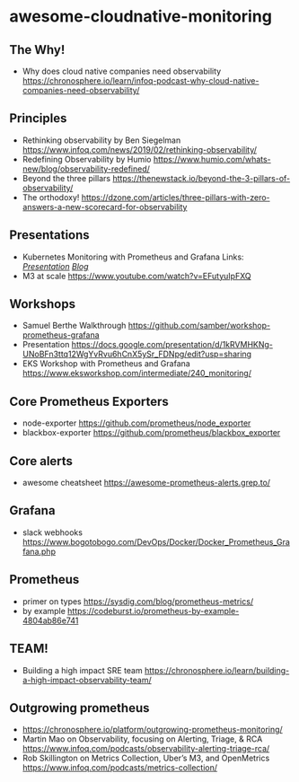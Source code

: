 # awesome-cloudnative-monitoring

The Why!
-----
* Why does cloud native companies need observability https://chronosphere.io/learn/infoq-podcast-why-cloud-native-companies-need-observability/

Principles
------
* Rethinking observability by Ben Siegelman https://www.infoq.com/news/2019/02/rethinking-observability/
* Redefining Observability by Humio https://www.humio.com/whats-new/blog/observability-redefined/
* Beyond the three pillars https://thenewstack.io/beyond-the-3-pillars-of-observability/
* The orthodoxy! https://dzone.com/articles/three-pillars-with-zero-answers-a-new-scorecard-for-observability

Presentations
--------------
* Kubernetes Monitoring with Prometheus and Grafana Links: [_Presentation_](https://docs.google.com/presentation/d/17XVCbiC4PZYvpreZINmhNltmT-DDCo3LjoaPgqpsxVo/edit#slide=id.gef8c48fae9_0_0) [_Blog_](https://dnsmichi.at/2021/09/14/monitoring-kubernetes-with-prometheus-and-grafana-free-workshop/)
* M3 at scale https://www.youtube.com/watch?v=EFutyuIpFXQ

Workshops
------
* Samuel Berthe Walkthrough https://github.com/samber/workshop-prometheus-grafana
* Presentation https://docs.google.com/presentation/d/1kRVMHKNg-UNoBFn3ttq12WgYvRvu6hCnX5ySr_FDNpg/edit?usp=sharing
* EKS Workshop with Prometheus and Grafana https://www.eksworkshop.com/intermediate/240_monitoring/


Core Prometheus Exporters
--------
* node-exporter https://github.com/prometheus/node_exporter
* blackbox-exporter https://github.com/prometheus/blackbox_exporter

Core alerts
------
* awesome cheatsheet https://awesome-prometheus-alerts.grep.to/


Grafana 
-----
* slack webhooks https://www.bogotobogo.com/DevOps/Docker/Docker_Prometheus_Grafana.php

Prometheus
--------
* primer on types https://sysdig.com/blog/prometheus-metrics/
* by example https://codeburst.io/prometheus-by-example-4804ab86e741

TEAM!
-----
* Building a high impact SRE team https://chronosphere.io/learn/building-a-high-impact-observability-team/


Outgrowing prometheus
------
* https://chronosphere.io/platform/outgrowing-prometheus-monitoring/
* Martin Mao on Observability, focusing on Alerting, Triage, & RCA https://www.infoq.com/podcasts/observability-alerting-triage-rca/
* Rob Skillington on Metrics Collection, Uber’s M3, and OpenMetrics  https://www.infoq.com/podcasts/metrics-collection/
